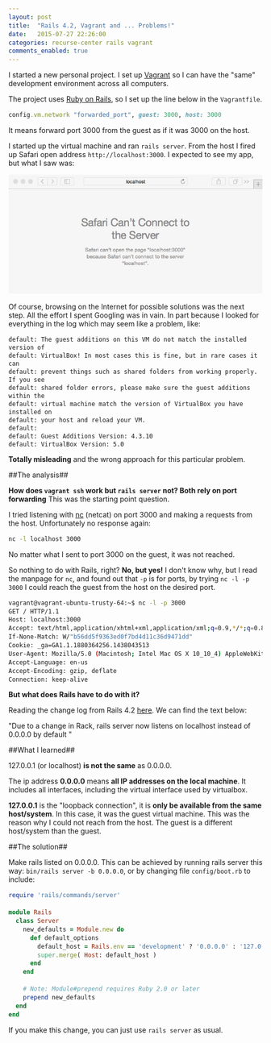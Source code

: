 ```yaml
---
layout: post
title:  "Rails 4.2, Vagrant and ... Problems!"
date:   2015-07-27 22:26:00
categories: recurse-center rails vagrant
comments_enabled: true
---
```


I started a new personal project. I set up [Vagrant][1] so I can have the "same" development environment across all computers.

The project uses [Ruby on Rails][2], so I set up the line below in the `Vagrantfile`.

```Ruby
config.vm.network "forwarded_port", guest: 3000, host: 3000
```
It means forward port 3000 from the guest as if it was 3000 on the host.

I started up the virtual machine and ran `rails server`. From the host I fired up Safari open address `http://localhost:3000`. I expected to see my app, but what I saw was:

![CannotOpen](public/CannotOpen.jpg "Can`t connect")

Of course, browsing on the Internet for possible solutions was the next step. All the effort I spent Googling was in vain. In part because I looked for everything in the log which may seem like a problem, like:

    default: The guest additions on this VM do not match the installed version of
    default: VirtualBox! In most cases this is fine, but in rare cases it can
    default: prevent things such as shared folders from working properly. If you see
    default: shared folder errors, please make sure the guest additions within the
    default: virtual machine match the version of VirtualBox you have installed on
    default: your host and reload your VM.
    default:
    default: Guest Additions Version: 4.3.10
    default: VirtualBox Version: 5.0

**Totally misleading** and the wrong approach for this particular problem.

##The analysis##

**How does `vagrant ssh` work but `rails server` not? Both rely on port forwarding** This was the starting point question.

I tried listening with [nc][3] (netcat) on port 3000 and making a requests from the host. Unfortunately no response again:

```Bash
nc -l localhost 3000
```

No matter what I sent to port 3000 on the guest, it was not reached.

So nothing to do with Rails, right? **No, but yes!** I don't know why, but I read the manpage for `nc`, and found out that `-p` is for ports, by trying `nc -l -p 3000` I could reach the guest from the host on the desired port.

```Bash
vagrant@vagrant-ubuntu-trusty-64:~$ nc -l -p 3000
GET / HTTP/1.1
Host: localhost:3000
Accept: text/html,application/xhtml+xml,application/xml;q=0.9,*/*;q=0.8
If-None-Match: W/"b56dd5f9363ed0f7bd4d11c36d9471dd"
Cookie: _ga=GA1.1.1880364256.1438043513
User-Agent: Mozilla/5.0 (Macintosh; Intel Mac OS X 10_10_4) AppleWebKit/600.7.12 (KHTML, like Gecko) Version/8.0.7 Safari/600.7.12
Accept-Language: en-us
Accept-Encoding: gzip, deflate
Connection: keep-alive
```

**But what does Rails have to do with it?**

Reading the change log from Rails 4.2 [here][4]. We can find the text below:

"Due to a change in Rack, rails server now listens on localhost instead of 0.0.0.0 by default "

##What I learned##

127.0.0.1 (or localhost) **is not the same** as 0.0.0.0. 

The ip address **0.0.0.0** means **all IP addresses on the local machine**. It includes all interfaces, including the virtual interface used by virtualbox.

**127.0.0.1** is the "loopback connection", it is **only be available from the same host/system**. In this case, it was the guest virtual machine. This was the reason why I could not reach from the host. The guest is a different host/system than the guest. 

##The solution##

Make rails listed on 0.0.0.0. This can be achieved by running rails server this way: `bin/rails server -b 0.0.0.0`, or by changing file `config/boot.rb` to include:

```Ruby
require 'rails/commands/server'

module Rails
  class Server
    new_defaults = Module.new do
      def default_options        
        default_host = Rails.env == 'development' ? '0.0.0.0' : '127.0.0.1'
        super.merge( Host: default_host )
      end
    end

    # Note: Module#prepend requires Ruby 2.0 or later
    prepend new_defaults
  end
end
```
If you make this change, you can just use `rails server` as usual.

[1]: https://www.vagrantup.com
[2]: http://rubyonrails.org
[3]: http://netcat.sourceforge.net
[4]: http://guides.rubyonrails.org/4_2_release_notes.html#default-host-for-rails-server
